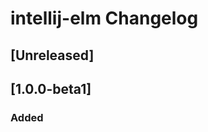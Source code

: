 <!-- Keep a Changelog guide -> https://keepachangelog.com -->

# intellij-elm Changelog

## [Unreleased]

## [1.0.0-beta1]

### Added

